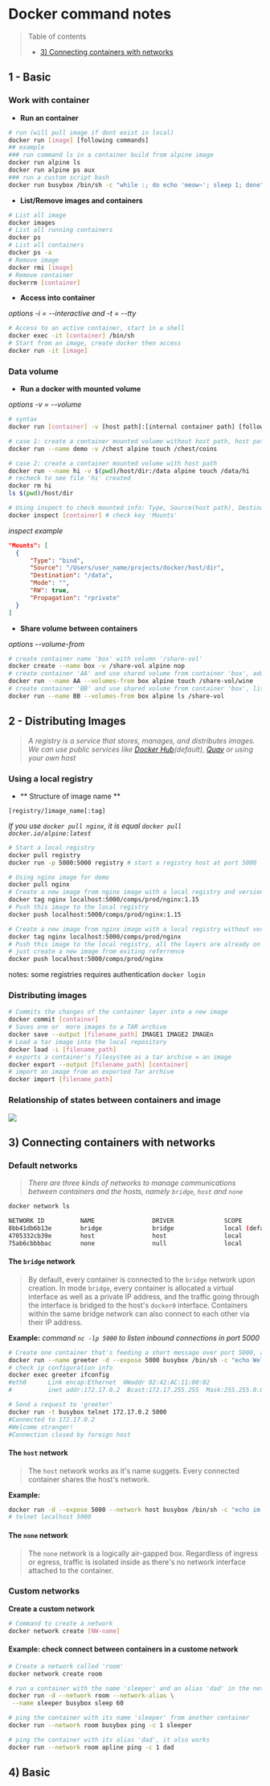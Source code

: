 # Docker command notes

> Table of contents
> * [3) Connecting containers with networks](#connecting-containers)

## 1 - Basic
### Work with container
* **Run an container**
```bash
# run (will pull image if dont exist in local)
docker run [image] [following commands]
## example
### run command ls in a container build from alpine image
docker run alpine ls
docker run alpine ps aux
### run a custom script bash
docker run busybox /bin/sh -c "while :; do echo 'meow~'; sleep 1; done"
```

* **List/Remove images and containers**
```bash
# List all image
docker images
# List all running containers
docker ps
# List all containers
docker ps -a
# Remove image
docker rmi [image]
# Remove container
dockerrm [container]
```

* **Access into container**

*options -i = --interactive and -t = --tty*
```bash
# Access to an active container, start in a shell
docker exec -it [container] /bin/sh
# Start from an image, create docker then access
docker run -it [image]
```

### Data volume
* **Run a docker with mounted volume**

*options -v = --volume*
```bash
# syntax
docker run [container] -v [host path]:[internal container path] [following command]

# case 1: create a container mounted volume without host path, host path will be generated random by docker
docker run --name demo -v /chest alpine touch /chest/coins

# case 2: create a container mounted volume with host path
docker run --name hi -v $(pwd)/host/dir:/data alpine touch /data/hi
# recheck to see file 'hi' created
docker rm hi
ls $(pwd)/host/dir

# Using inspect to check mounted info: Type, Source(host path), Destination(internal container path), Mode ...
docker inspect [container] # check key 'Mounts'
```

*inspect example*
```json
"Mounts": [
  {
      "Type": "bind",
      "Source": "/Users/user_name/projects/docker/host/dir",
      "Destination": "/data",
      "Mode": "",
      "RW": true,
      "Propagation": "rprivate"
  }
]

```
* **Share volume between containers**

*options --volume-from*
```bash
# create container name 'box' with volumn '/share-vol'
docker create --name box -v /share-vol alpine nop
# create container 'AA' and use shared volume from container 'box', add a file 'wine'
docker run --name AA --volumes-from box alpine touch /share-vol/wine
# create container 'BB' and use shared volume from container 'box', list files in shared volume '/share-vol'
docker run --name BB --volumes-from box alpine ls /share-vol
```

## 2 - Distributing Images
> *A registry is a service that stores, manages, and distributes images. We can use public services like [Docker Hub](https://hub.docker.com)(default), [Quay](https://quay.io) or using your own host*

### Using a local registry
* ** Structure of image name **

`[registry/]image_name[:tag]`

*If you use `docker pull nginx`, it is equal `docker pull docker.io/alpine:latest`*

```bash
# Start a local registry
docker pull registry
docker run -p 5000:5000 registry # start a registry host at port 5000

# Using nginx image for demo
docker pull nginx
# Create a new image from nginx image with a local registry and version
docker tag nginx localhost:5000/comps/prod/nginx:1.15
# Push this image to the local registry
docker push localhost:5000/comps/prod/nginx:1.15

# Create a new image from nginx image with a local registry without version (= latest)
docker tag nginx localhost:5000/comps/prod/nginx
# Push this image to the local registry, all the layers are already on local registry,
# just create a new image from exiting referrence
docker push localhost:5000/comps/prod/nginx
```
notes: some registries requires authentication `docker login`

### Distributing images
```bash
# Commits the changes of the container layer into a new image
docker commit [container]
# Saves one or  more images to a TAR archive
docker save --output [filename_path] IMAGE1 IMAGE2 IMAGEn
# Load a tar image into the local repository
docker load -i [filename_path]
# exports a container's filesystem as a tar archive = an image
docker export --output [filename_path] [container]
# import an image from an exported Tar archive
docker import [filename_path]
```
### Relationship of states between containers and image
![](assets/images/states_between_images_and_containers.png?raw=true)


## 3) Connecting containers with networks <a name="connecting-containers">
### Default networks
> *There are three kinds of networks to manage communications between containers and the hosts, namely `bridge`, `host` and `none`*

```bash
docker network ls

NETWORK ID          NAME                DRIVER              SCOPE
8bb41db6b13e        bridge              bridge              local (default)
4705332cb39e        host                host                local
75ab6cbbbbac        none                null                local
```

#### The `bridge` network
> By default, every container is connected to the `bridge` network upon creation. In mode `bridge`, every container is allocated a virtual interface as well as a private IP address, and the traffic going through the interface is bridged to the host's `docker0` interface. Containers within the same bridge network can also connect to each other via their IP address.

**Example:**
*command `nc -lp 5000` to listen inbound connections in port 5000*
```bash
# Create one container that's feeding a short message over port 5000, and observe its configuration
docker run --name greeter -d --expose 5000 busybox /bin/sh -c "echo Welcome stranger! | nc -lp 5000"
# check ip configuration info
docker exec greeter ifconfig
#eth0      Link encap:Ethernet  HWaddr 02:42:AC:11:00:02
#          inet addr:172.17.0.2  Bcast:172.17.255.255  Mask:255.255.0.0

# Send a request to 'greeter'
docker run -t busybox telnet 172.17.0.2 5000
#Connected to 172.17.0.2
#Welcome stranger!
#Connection closed by foreign host

```

#### The `host` network
> The `host` network works as it's name suggets. Every connected container shares the host's network.

**Example:**
```bash
docker run -d --expose 5000 --network host busybox /bin/sh -c "echo im a container | nc -lp 5000"
# telnet localhost 5000
```

#### The `none` network
> The `none` network is a logically air-gapped box. Regardless of ingress or egress, traffic is isolated inside as there's no network interface attached to the container.
### Custom networks
**Create a custom network**

```bash
# Command to create a network
docker network create [NW-name]
```

#### Example: check connect between containers in a custome network
```bash
# Create a network called 'room'
docker network create room

# run a container with the name 'sleeper' and an alias 'dad' in the network 'room'
docker run -d --network room --network-alias \
 --name sleeper busybox sleep 60

# ping the container with its name 'sleeper' from another container
docker run --network room busybox ping -c 1 sleeper

# ping the container with its alias 'dad', it also works
docker run --network room apline ping -c 1 dad
```


## 4) Basic
